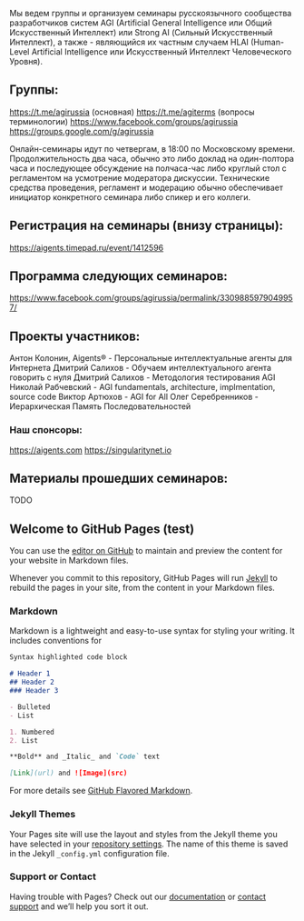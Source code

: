 Мы ведем группы и организуем семинары русскоязычного сообщества разработчиков систем AGI (Artificial General Intelligence или Общий Искусственный Интеллект) или Strong AI (Сильный Искусственный Интеллект), а также - являющийся их частным случаем HLAI (Human-Level Artificial Intelligence или Искусственный Интеллект Человеческого Уровня).

## Группы:
https://t.me/agirussia (основная)
https://t.me/agiterms (вопросы терминологии)
https://www.facebook.com/groups/agirussia
https://groups.google.com/g/agirussia

Онлайн-семинары идут по четвергам, в 18:00 по Московскому времени. Продолжительность два часа, обычно это либо доклад на один-полтора часа и последующее обсуждение на полчаса-час либо круглый стол с регламентом на усмотрение модератора дискуссии. Технические средства проведения, регламент и модерацию обычно обеспечивает инициатор конкретного семинара либо спикер и его коллеги.

## Регистрация на семинары (внизу страницы):
https://aigents.timepad.ru/event/1412596

## Программа следующих семинаров:
https://www.facebook.com/groups/agirussia/permalink/3309885979049957/

## Проекты участников:
Антон Колонин, Aigents® - Персональные интеллектуальные агенты для Интернета
Дмитрий Салихов - Обучаем интеллектуального агента говорить с нуля
Дмитрий Салихов - Методология тестирования AGI
Николай Рабчевский - AGI fundamentals, architecture, implmentation, source code
Виктор Артюхов - AGI for All
Олег Серебренников - Иерархическая Память Последовательностей

### Наш спонсоры: 
https://aigents.com
https://singularitynet.io

## Материалы прошедших семинаров:

TODO



## Welcome to GitHub Pages (test)

You can use the [editor on GitHub](https://github.com/agirussia/test1/edit/gh-pages/index.md) to maintain and preview the content for your website in Markdown files.

Whenever you commit to this repository, GitHub Pages will run [Jekyll](https://jekyllrb.com/) to rebuild the pages in your site, from the content in your Markdown files.

### Markdown

Markdown is a lightweight and easy-to-use syntax for styling your writing. It includes conventions for

```markdown
Syntax highlighted code block

# Header 1
## Header 2
### Header 3

- Bulleted
- List

1. Numbered
2. List

**Bold** and _Italic_ and `Code` text

[Link](url) and ![Image](src)
```

For more details see [GitHub Flavored Markdown](https://guides.github.com/features/mastering-markdown/).

### Jekyll Themes

Your Pages site will use the layout and styles from the Jekyll theme you have selected in your [repository settings](https://github.com/agirussia/test1/settings/pages). The name of this theme is saved in the Jekyll `_config.yml` configuration file.

### Support or Contact

Having trouble with Pages? Check out our [documentation](https://docs.github.com/categories/github-pages-basics/) or [contact support](https://support.github.com/contact) and we’ll help you sort it out.
